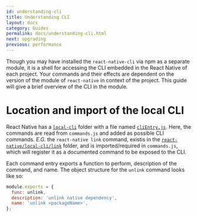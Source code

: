 ```yaml
---
id: understanding-cli
title: Understanding CLI
layout: docs
category: Guides
permalink: docs/understanding-cli.html
next: upgrading
previous: performance
---
```


Though you may have installed the `react-native-cli` via npm as a separate module, it is a shell for accessing the CLI embedded
in the React Native of each project. Your commands and their effects are dependent on the version of the module of `react-native` 
in context of the project. This guide will give a brief overview of the CLI in the module.

# Location and import of the local CLI

React Native has a [`local-cli`](https://github.com/facebook/react-native/tree/master/local-cli) folder with a file named 
[`cliEntry.js`](https://github.com/facebook/react-native/blob/master/local-cli/cliEntry.js).  Here, the commands are read 
from `commands.js` and added as possible CLI commands.  _E.G._ the `react-native link` command, existis in the 
[`react-native/local-cli/link`](https://github.com/facebook/react-native/blob/master/local-cli/link/link.js) folder, and is
imported/required in `commands.js`, which will register it as a documented command to be exposed to the CLI.

Each command entry exports a function to perform, description of the command, and name.  The object structure for the `unlink` 
command looks like so:

```js
module.exports = {
  func: unlink,
  description: 'unlink native dependency',
  name: 'unlink <packageName>',
};
```

